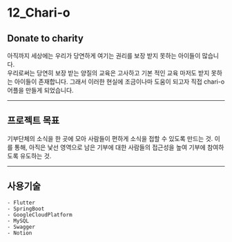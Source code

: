 # 12_Chari-o

## Donate to charity

<p> 
    아직까지 세상에는 우리가 당연하게 여기는 권리를 보장 받지 못하는 아이들이 많습니다.<br>
    우리로써는 당연히 보장 받는 양질의 교육은 고사하고 기본 적인 교육 마저도 받지 못하는 아이들이 존재합니다.    
    그래서 이러한 현실에 조금이나마 도움이 되고자 직접 chari-o 어플을 만들게 되었습니다.
</p>
<hr>

## 프로젝트 목표

<p>
    기부단체의 소식을 한 곳에 모아 사람들이 편하게 소식을 접할 수 있도록 만드는 것. 
    이를 통해, 아직은 낯선 영역으로 남은 기부에 대한 사람들의 접근성을 높여 기부에 참여하도록 유도하는 것. 
</p>
<hr>

## 사용기술

    - Flutter
    - SpringBoot
    - GoogleCloudPlatform
    - MySQL
    - Swagger
    - Notion

##
<p></p>
